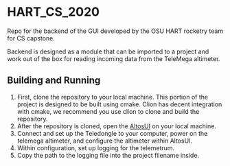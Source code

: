 # HART_CS_2020
Repo for the backend of the GUI developed by the OSU HART rocketry team for CS capstone.

Backend is designed as a module that can be imported to a project and work out of the box for reading incoming data from the TeleMega altimeter.

## Building and Running
1. First, clone the repository to your local machine. This portion of the project is designed to be built using cmake. Clion has decent integration with cmake, we recommend you use clion to clone and build the repository.
2. After the repository is cloned, open the [AltosUI](https://altusmetrum.org/AltOS/) on your local machine.
3. Connect and set up the Teledongle to your computer, power on the telemega altimeter, and configure the altimeter within AltosUI.
4. Within configuration, set up logging for the telemetrum.
5. Copy the path to the logging file into the project filename inside.
